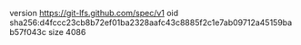 version https://git-lfs.github.com/spec/v1
oid sha256:d4fccc23cb8b72ef01ba2328aafc43c8885f2c1e7ab09712a45159bab57f043c
size 4086
